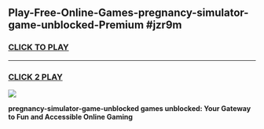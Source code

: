 
## Play-Free-Online-Games-pregnancy-simulator-game-unblocked-Premium #jzr9m
<h3>
<a href="https://premium.freeplayer.one?title=pregnancy-simulator-game-unblocked&ref=8M">CLICK TO PLAY</a></h3>
<hr>

<h3>
<a href="https://premium.freeplayer.one?title=pregnancy-simulator-game-unblocked&ref=8M">CLICK 2 PLAY</a>
  
</h3>

<a href="https://premium.freeplayer.one?title=pregnancy-simulator-game-unblocked&ref=8M"><img src="https://clearcache.store/games.png"></a>


**pregnancy-simulator-game-unblocked games unblocked: Your Gateway to Fun and Accessible Online Gaming**
